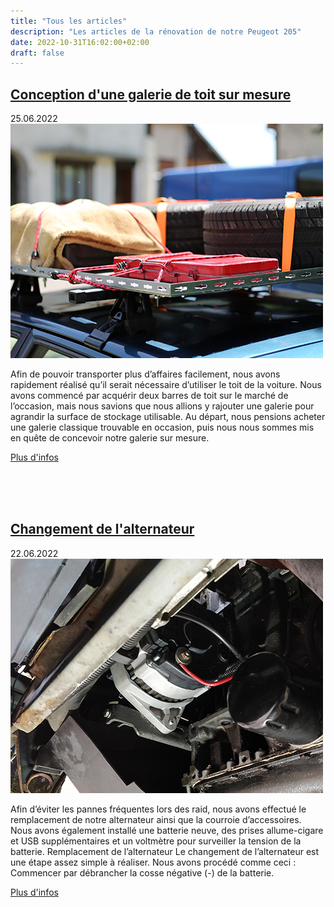 ```yaml
---
title: "Tous les articles"
description: "Les articles de la rénovation de notre Peugeot 205"
date: 2022-10-31T16:02:00+02:00
draft: false
---
```


<section>
	<div class="inner">
    <h2><a href="/posts/roofrack">Conception d'une galerie de toit sur mesure</a></h2>
    <time class="icon fa-clock-o">25.06.2022</time>
    <div class="articles-thumbnail">
        <img loading="lazy" src="/images/articles-thumbnails/t-roofrack.jpg" alt="Thumbnail">
        <p>Afin de pouvoir transporter plus d’affaires facilement, nous avons rapidement réalisé qu’il serait nécessaire d’utiliser le toit de la voiture. Nous avons commencé par acquérir deux barres de toit sur le marché de l’occasion, mais nous savions que nous allions y rajouter une galerie pour agrandir la surface de stockage utilisable. Au départ, nous pensions acheter une galerie classique trouvable en occasion, puis nous nous sommes mis en quête de concevoir notre galerie sur mesure.</p>
    </div>
    <a class="anchor-link" href="/posts/roofrack">Plus d'infos</a>
	</div>
</section>

<br /><br /><br />

<section>
	<div class="inner">
    <h2><a href="/posts/alternator-replacement">Changement de l'alternateur</a></h2>
    <time class="icon fa-clock-o">22.06.2022</time>
    <div class="articles-thumbnail">
        <img loading="lazy" src="/images/articles-thumbnails/t-alternator-replacement.jpg" alt="Thumbnail">
        <p>Afin d’éviter les pannes fréquentes lors des raid, nous avons effectué le remplacement de notre alternateur ainsi que la courroie d’accessoires. Nous avons également installé une batterie neuve, des prises allume-cigare et USB supplémentaires et un voltmètre pour surveiller la tension de la batterie. Remplacement de l’alternateur Le changement de l’alternateur est une étape assez simple à réaliser. Nous avons procédé comme ceci : Commencer par débrancher la cosse négative (-) de la batterie.</p>
    </div>
    <a class="anchor-link" href="/posts/alternator-replacement">Plus d'infos</a>
	</div>
</section>